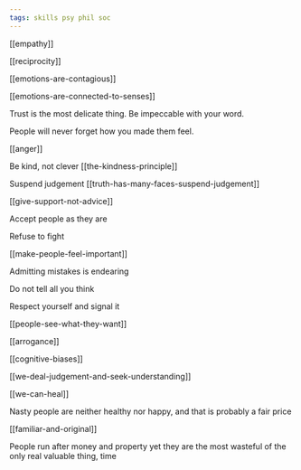 ```yaml
---
tags: skills psy phil soc
---
```




[[empathy]]

[[reciprocity]]

[[emotions-are-contagious]]

[[emotions-are-connected-to-senses]]

Trust is the most delicate thing. Be impeccable with your word.

People will never forget how you made them feel.

[[anger]]

Be kind, not clever [[the-kindness-principle]]

Suspend judgement [[truth-has-many-faces-suspend-judgement]]

[[give-support-not-advice]]

Accept people as they are 

Refuse to fight 

[[make-people-feel-important]]

Admitting mistakes is endearing 

Do not tell all you think 

Respect yourself and signal it 

[[people-see-what-they-want]]

[[arrogance]]

[[cognitive-biases]]

[[we-deal-judgement-and-seek-understanding]]

[[we-can-heal]]


Nasty people are neither healthy nor happy, and that is probably a fair price 

[[familiar-and-original]]


People run after money and property yet they are the most wasteful of the only real valuable thing, time